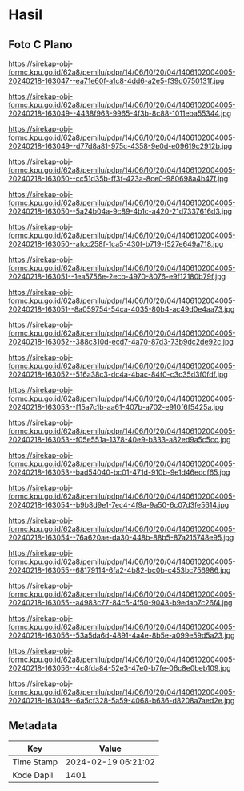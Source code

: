 # Hasil

## Foto C Plano

https://sirekap-obj-formc.kpu.go.id/62a8/pemilu/pdpr/14/06/10/20/04/1406102004005-20240218-163047--ea71e60f-a1c8-4dd6-a2e5-f39d0750131f.jpg

https://sirekap-obj-formc.kpu.go.id/62a8/pemilu/pdpr/14/06/10/20/04/1406102004005-20240218-163049--4438f963-9965-4f3b-8c88-1011eba55344.jpg

https://sirekap-obj-formc.kpu.go.id/62a8/pemilu/pdpr/14/06/10/20/04/1406102004005-20240218-163049--d77d8a81-975c-4358-9e0d-e09619c2912b.jpg

https://sirekap-obj-formc.kpu.go.id/62a8/pemilu/pdpr/14/06/10/20/04/1406102004005-20240218-163050--cc51d35b-ff3f-423a-8ce0-980698a4b47f.jpg

https://sirekap-obj-formc.kpu.go.id/62a8/pemilu/pdpr/14/06/10/20/04/1406102004005-20240218-163050--5a24b04a-9c89-4b1c-a420-21d7337616d3.jpg

https://sirekap-obj-formc.kpu.go.id/62a8/pemilu/pdpr/14/06/10/20/04/1406102004005-20240218-163050--afcc258f-1ca5-430f-b719-f527e649a718.jpg

https://sirekap-obj-formc.kpu.go.id/62a8/pemilu/pdpr/14/06/10/20/04/1406102004005-20240218-163051--1ea5756e-2ecb-4970-8076-e9f12180b79f.jpg

https://sirekap-obj-formc.kpu.go.id/62a8/pemilu/pdpr/14/06/10/20/04/1406102004005-20240218-163051--8a059754-54ca-4035-80b4-ac49d0e4aa73.jpg

https://sirekap-obj-formc.kpu.go.id/62a8/pemilu/pdpr/14/06/10/20/04/1406102004005-20240218-163052--388c310d-ecd7-4a70-87d3-73b9dc2de92c.jpg

https://sirekap-obj-formc.kpu.go.id/62a8/pemilu/pdpr/14/06/10/20/04/1406102004005-20240218-163052--516a38c3-dc4a-4bac-84f0-c3c35d3f0fdf.jpg

https://sirekap-obj-formc.kpu.go.id/62a8/pemilu/pdpr/14/06/10/20/04/1406102004005-20240218-163053--f15a7c1b-aa61-407b-a702-e910f6f5425a.jpg

https://sirekap-obj-formc.kpu.go.id/62a8/pemilu/pdpr/14/06/10/20/04/1406102004005-20240218-163053--f05e551a-1378-40e9-b333-a82ed9a5c5cc.jpg

https://sirekap-obj-formc.kpu.go.id/62a8/pemilu/pdpr/14/06/10/20/04/1406102004005-20240218-163053--bad54040-bc01-471d-910b-9e1d46edcf65.jpg

https://sirekap-obj-formc.kpu.go.id/62a8/pemilu/pdpr/14/06/10/20/04/1406102004005-20240218-163054--b9b8d9e1-7ec4-4f9a-9a50-6c07d3fe5614.jpg

https://sirekap-obj-formc.kpu.go.id/62a8/pemilu/pdpr/14/06/10/20/04/1406102004005-20240218-163054--76a620ae-da30-448b-88b5-87a215748e95.jpg

https://sirekap-obj-formc.kpu.go.id/62a8/pemilu/pdpr/14/06/10/20/04/1406102004005-20240218-163055--68179114-6fa2-4b82-bc0b-c453bc756986.jpg

https://sirekap-obj-formc.kpu.go.id/62a8/pemilu/pdpr/14/06/10/20/04/1406102004005-20240218-163055--a4983c77-84c5-4f50-9043-b9edab7c26f4.jpg

https://sirekap-obj-formc.kpu.go.id/62a8/pemilu/pdpr/14/06/10/20/04/1406102004005-20240218-163056--53a5da6d-4891-4a4e-8b5e-a099e59d5a23.jpg

https://sirekap-obj-formc.kpu.go.id/62a8/pemilu/pdpr/14/06/10/20/04/1406102004005-20240218-163056--4c8fda84-52e3-47e0-b7fe-06c8e0beb109.jpg

https://sirekap-obj-formc.kpu.go.id/62a8/pemilu/pdpr/14/06/10/20/04/1406102004005-20240218-163048--6a5cf328-5a59-4068-b636-d8208a7aed2e.jpg


## Metadata

| Key        | Value               |
| ---------- | ------------------- |
| Time Stamp | 2024-02-19 06:21:02 |
| Kode Dapil | 1401                |



